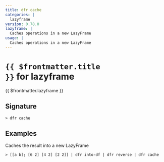 ```yaml
---
title: dfr cache
categories: |
  lazyframe
version: 0.78.0
lazyframe: |
  Caches operations in a new LazyFrame
usage: |
  Caches operations in a new LazyFrame
---
```


# <code>{{ $frontmatter.title }}</code> for lazyframe

<div class='command-title'>{{ $frontmatter.lazyframe }}</div>

## Signature

```> dfr cache ```

## Examples

Caches the result into a new LazyFrame
```shell
> [[a b]; [6 2] [4 2] [2 2]] | dfr into-df | dfr reverse | dfr cache

```
